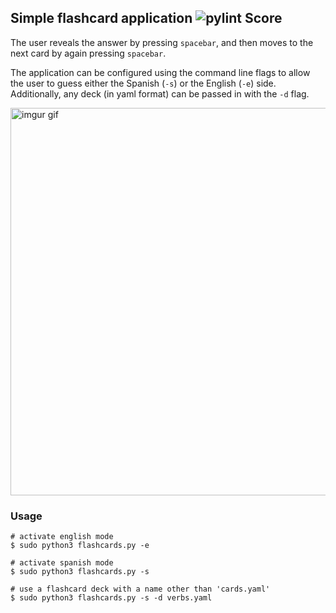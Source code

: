 ## Simple flashcard application ![pylint Score](https://mperlet.github.io/pybadge/badges/10.svg)

The user reveals the answer by pressing `spacebar`, and then moves to the next card by again pressing `spacebar`. 

The application can be configured using the command line flags to allow the user to guess either the Spanish (`-s`) or the English (`-e`) side. Additionally, any deck (in yaml format) can be passed in with the `-d` flag.

<a href="https://i.imgur.com/QGEs1Cy.gif"><img src="https://i.imgur.com/QGEs1Cy.gif" title="imgur gif" width="620"/></a>

### Usage

```
# activate english mode
$ sudo python3 flashcards.py -e

# activate spanish mode
$ sudo python3 flashcards.py -s

# use a flashcard deck with a name other than 'cards.yaml'
$ sudo python3 flashcards.py -s -d verbs.yaml
```
